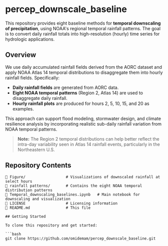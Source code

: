 # percep_downscale_baseline

This repository provides eight baseline methods for **temporal downscaling of precipitation**, using NOAA's regional temporal rainfall patterns. The goal is to convert daily rainfall totals into high-resolution (hourly) time series for hydrologic applications.

## Overview

We use daily accumulated rainfall fields derived from the AORC dataset and apply NOAA Atlas 14 temporal distributions to disaggregate them into hourly rainfall fields. Specifically:

- **Daily rainfall fields** are generated from AORC data.
- **Eight NOAA temporal patterns** (Region 2, Atlas 14) are used to disaggregate daily rainfall.
- **Hourly rainfall plots** are produced for hours 2, 5, 10, 15, and 20 as examples.

This approach can support flood modeling, stormwater design, and climate resilience analysis by incorporating realistic sub-daily rainfall variation from NOAA temporal patterns.

> **Note:** The Region 2 temporal distributions can help better reflect the intra-day variability seen in Atlas 14 rainfall events, particularly in the Northeastern U.S.

## Repository Contents

```plaintext
📁 Figure/                  # Visualizations of downscaled rainfall at select hours
📁 rainfall patterns/       # Contains the eight NOAA temporal distribution patterns
📄 Temporal_downscaling_baselines.ipynb   # Main notebook for downscaling and visualization
📄 LICENSE                  # Licensing information
📄 README.md                # This file

## Getting Started

To clone this repository and get started:

```bash
git clone https://github.com/omidemam/percep_downscale_baseline.git
